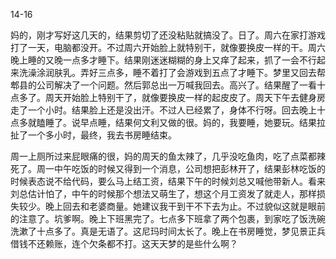 14-16

​	妈的，刚才写好这几天的，结果剪切了还没粘贴就搞没了。日了。周六在家打游戏打了一天，电脑都没开。不过周六开始脸上就特别干，就像要换皮一样的干。周六晚上睡的又晚一点多才睡下。结果刚迷迷糊糊的身上又痒了起来，抓了一会不行起来洗澡涂润肤乳。弄好三点多，睡不着打了会游戏到五点了才睡下。梦里又回去帮郫县的公司解决了一个问题。然后郭总出一万喊我回去。高兴了。结果醒了一看十点多了。周天开始脸上特别干了，就像要换皮一样的起皮皮了。周天下午去健身房走了一个小时。结果脸上还是没出汗。不过人已经累了，身体不行呀。回去晚上十点多就瞌睡了。说早点睡，结果何文利又做的很。妈的，我要睡，她要玩。结果拉扯了一个多小时，最终，我去书房睡结束。

​	周一上厕所过来屁眼痛的很，妈的周天的鱼太辣了，几乎没吃鱼肉，吃了点菜都辣死了。周一中午吃饭的时候又得到一个消息，公司想把彭林开了，结果彭林吃饭的时候表态说不给代码，要么马上结工资，结果下午的时候刘总又喊他带新人。看来刘总估计怕了，中午的时候那个想法又萌生了，想这个月工资发了就走人，那样损失较少。晚上回去和老婆商量。她建议我干到干不下去为止。不过貌似这就是眼前的注意了。坑爹啊。晚上下班黑完了。七点多下班拿了两个包裹，到家吃了饭洗碗洗漱了十点多了。真是无语了。这尼玛时间太长了。晚上在书房睡觉，梦见景正兵借钱不还赖账，连个欠条都不打。这天天梦的是些什么啊？